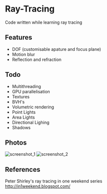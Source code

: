 # Ray-Tracing 
Code written while learning ray tracing
## Features
- DOF (customisable apature and focus plane) 
- Motion blur
- Reflection and refraction
## Todo
- Multithreading
- GPU parallelisation
- Textures
- BVH's
- Volumetric rendering
- Point Lights
- Area Lights
- Directional Lighing
- Shadows
## Photos
![screenshot_1](https://user-images.githubusercontent.com/48525532/68473722-b0866300-025e-11ea-8ef2-6695fecac647.png) 
![screenshot_2](https://user-images.githubusercontent.com/48525532/68473872-08bd6500-025f-11ea-9365-300c98ff3171.png)
## References
Peter Shirley's ray tracing in one weekend series http://in1weekend.blogspot.com/
